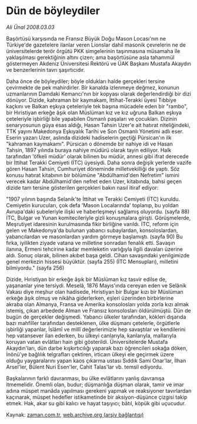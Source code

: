 # Dün de böyleydiler

*Ali Ünal 2008.03.03*

<tr><td class="metin" colspan="2" style="padding-top: 20px; padding-left: 5px; padding-right: 10px;">Başörtüsü karşısında ne Fransız Büyük Doğu Mason Locası'nın ne Türkiye'de gazetelere ilanlar veren Lionslar dahil masonik çevrelerin ne de üniversitelerde terör örgütü PKK simgelerinin taşınmasına müsamaha ile yaklaşılması gerektiğinin altını çizen; ama başörtüsüne asla tahammül göstermeyen Akdeniz Üniversitesi Rektörü ve ÜAK Başkanı Mustafa Akaydın ve benzerlerinin tavrı şaşırtıcıdır.</td></tr><tr><td class="metin" colspan="2" style="padding-top: 20px; padding-left: 5px; padding-right: 10px;"><p>Daha önce de böyleydiler; böyle oldukları halde gerçekleri tersine çevirmekte de pek mahirdirler. Bir kanalda izlenmeye değmez, konunun uzmanlarının Damdaki Kemancı'nın bir kopyası olarak değerlendirdiği bir dizi dönüyor. Dizide, kahraman bir kaymakam, İttihat-Terakki üyesi Tıbbiye kaçkını ve Balkan eşkıya çeteleriyle tek başına mücadele eden bir "rambo", bir Hıristiyan erkeğe âşık olan Müslüman kız ve kız uğruna Balkan eşkıya çeteleriyle işbirliği bile yapabilen Osmanlı paşaları ve çocukları. Dizinin senaryosunun güya esas aldığı, Hasan Tahsin Uzer'e ait hatırat niteliğindeki, TTK yayını Makedonya Eşkıyalık Tarihi ve Son Osmanlı Yönetimi adlı eser. Eserin yazarı Uzer, aslında dizideki hadiselerin geçtiği Pürsican'ın ilk "kahraman kaymakamı". Pürsican o dönemde bir nahiye idi ve Hasan Tahsin, 1897 yılında buraya nahiye müdürü olarak tayin ediliyor. Halk tarafından 'öfkeli müdür' olarak bilinen bu müdür, annesi gibi ifrat derecede bir İttihat Terakki Cemiyeti (İTC) üyesiydi. Daha sonra değişik yerlerde vazife gören Hasan Tahsin, Cumhuriyet döneminde milletvekilliği de yaptı. Söz konusu hatırat kitabının bir bölümüne "Abdülhamid'den Nefretim" ismini verecek kadar Abdülhamid'den nefret eden Uzer, kitabında, bahsi geçen dizide tam tersine gösterilen gerçekleri bakın nasıl itiraf ediyor:
<p>"1907 yılının başında Selanik'te İttihat ve Terakki Cemiyeti (İTC) kuruldu. Cemiyetin kurucuları, çok defa 'Mason Localarında' toplanıp, bu yoldan Avrupa'daki şubeleriyle ilişki ve haberleşmeyi sağlamış oluyordu. (sayfa 88) İTC, Bulgar ve Yunan komitecileriyle gizli konuşmalara girişti. Görüşmelerde, Meşrutiyet idaresinin kurulmasında fikir birliğine varıldı. İTC, reform için gelen ve Makedonya'da bulunan yabancı subaylardan, konsoloslardan, yabancılardan ve masonlardan yardım görmeye başlamıştı. (sayfa 90) Bu fırka, iyilikten ziyade vatana ve milletine sonradan fenalık etti. Savaşın ilanına, Ermeni tehcirine kadar memleketin varlığıyla ilgili davaları üzerine aldı. Sonuç olarak, bilinen akıbet başa geldi. Cihan savaşındaki yenilgimizde genel merkezin hissesi büyüktür. (sayfa 255) (İTC Mensupları), milletini bilmiyordu." (sayfa 256)
<p>Dizide, Hıristiyan bir erkeğe âşık bir Müslüman kız tasvir edilse de, yaşananlar yine tersiydi. Meselâ, 1876 Mayıs'ında cereyan eden ve Selânik Vakası diye meşhur olan hadisede, Hıristiyan bir Bulgar kızı bir Müslüman erkeğe âşık olmuş ve nikâha giderlerken, eşleri üzerinden birbirlerine akraba olan Almanya, Fransa ve Amerika konsolosları yolda zorla kızı almak istemiş, çıkan arbedede Alman ve Fransız konsolosları öldürülmüştü. Dün de bugün de gerçekler değişmedi. Yabancı ülkeler tarafından, kökleri dışarıda bazı mahfiller tarafından desteklenen, ülke düşmanı çetelerle, örgütlerle işbirliği yapanlar, İslâmî ve millî değerlerimizle hep savaştılar ve kendilerini hep vatansever ilan ederken, bu ülkeyi canlarıyla, kanlarıyla, mallarıyla koruyan vatan evlâtları hain gibi gösterildi. Üniversitelerde Mustafa Akaydın'ları, dün darbe kışkırtıcılığı yaparak bazı öğrencileri sokağa döken, İnönü'ye bağlılık telgrafları çektiren, irticaın ülkeyi ele geçirmek üzere olduğu yaygaralarını yapan kaos çıkarma ustası Sıddık Sami Onar'lar, İlhan Arsel'ler, Bülent Nuri Esen'ler, Cahit Talas'lar vb. temsil ediyordu.
<p>Başkalarının farklı davranması, bu ülke evlâtlarını yanlış davranışa itmemelidir. Önemli olan, budur; düşmanlığa düşman olarak, tamir ve imar adına müspet manâda yapılması gerekeni yapmak ve reaksiyoner tavırlardan kaçınarak, müspet hedefler istikametinde bir aksiyon-düşünce çizgisi takip etmek. Hak, akar su gibi kalıcı ve hayat taşıyıcı; bâtıl, köpük gibi uçucudur. <br/></p></p></p></p></td></tr>

Kaynak: [zaman.com.tr](http://zaman.com.tr/yazar.do?yazino=659478), [web.archive.org (arşiv bağlantısı)](http://web.archive.org/web/20080509092700/http://zaman.com.tr:80/yazar.do?yazino=659478)
